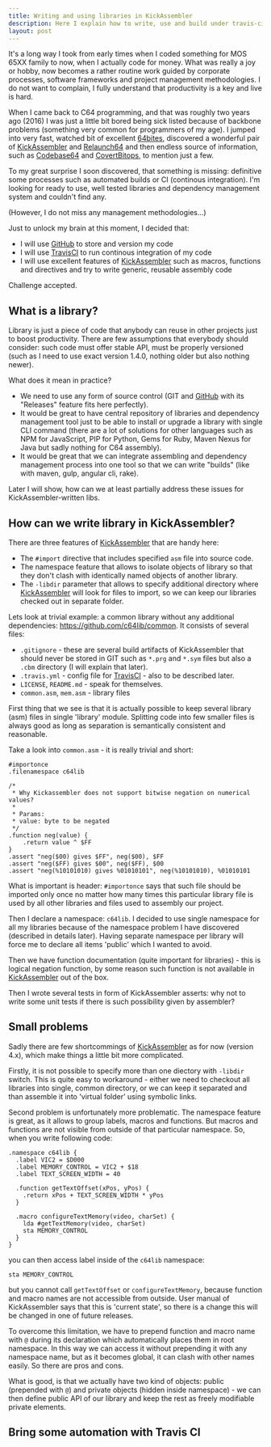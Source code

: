 ```yaml
---
title: Writing and using libraries in KickAssembler
description: Here I explain how to write, use and build under travis-ci reusable libraries written in KickAssembler.
layout: post
---
```

It's a long way I took from early times when I coded something for MOS 65XX family to now, when I actually code for money. What was really a joy or hobby, now becomes a rather routine work guided by corporate processes, software frameworks and project management methodologies. I do not want to complain, I fully understand that productivity is a key and live is hard.

When I came back to C64 programming, and that was roughly two years ago (2016) I was just a little bit bored being sick listed because of backbone problems (something very common for programmers of my age). I jumped into very fast, watched bit of excellent [64bites], discovered a wonderful pair of [KickAssembler] and [Relaunch64] and then endless source of information, such as [Codebase64] and [CovertBitops], to mention just a few. 

To my great surprise I soon discovered, that something is missing: definitive some processes such as automated builds or CI (continous integration). I'm looking for ready to use, well tested libraries and dependency management system and couldn't find any. 

(However, I do not miss any management methodologies...)

Just to unlock my brain at this moment, I decided that:
* I will use [GitHub] to store and version my code
* I will use [TravisCI] to run continous integration of my code
* I will use excellent features of [KickAssembler] such as macros, functions and directives and try to write generic, reusable assembly code

Challenge accepted.

## What is a library?
Library is just a piece of code that anybody can reuse in other projects just to boost productivity. There are few assumptions that everybody should consider: such code must offer stable API, must be properly versioned (such as I need to use exact version 1.4.0, nothing older but also nothing newer).

What does it mean in practice?

* We need to use any form of source control (GIT and [GitHub] with its "Releases" feature fits here perfectly).
* It would be great to have central repository of libraries and dependency management tool just to be able to install or upgrade a library with single CLI command (there are a lot of solutions for other languages such as NPM for JavaScript, PIP for Python, Gems for Ruby, Maven Nexus for Java but sadly nothing for C64 assembly).
* It would be great that we can integrate assembling and dependency management process into one tool so that we can write "builds" (like with maven, gulp, angular cli, rake).

Later I will show, how can we at least partially address these issues for KickAssembler-written libs.

## How can we write library in KickAssembler?
There are three features of [KickAssembler] that are handy here:
* The ```#import``` directive that includes specified ```asm``` file into source code.
* The namespace feature that allows to isolate objects of library so that they don't clash with identically named objects of another library.
* The ```-libdir``` parameter that allows to specify additional directory where [KickAssembler] will look for files to import, so we can keep our libraries checked out in separate folder.

Lets look at trivial example: a common library without any additional dependencies: <https://github.com/c64lib/common>. It consists of several files:
* ```.gitignore``` - these are several build artifacts of KickAssembler that should never be stored in GIT such as ```*.prg``` and ```*.sym``` files but also a ```.cbm``` directory (I will explain that later).
* ```.travis.yml``` - config file for [TravisCI] - also to be described later.
* ```LICENSE```, ```README.md``` - speak for themselves.
* ```common.asm```, ```mem.asm``` - library files

First thing that we see is that it is actually possible to keep several library (asm) files in single 'library' module. Splitting code into few smaller files is always good as long as separation is semantically consistent and reasonable.

Take a look into ```common.asm``` - it is really trivial and short:

	#importonce
	.filenamespace c64lib

	/*
	 * Why Kickassembler does not support bitwise negation on numerical values?
	 * 
	 * Params:
	 * value: byte to be negated
	 */
	.function neg(value) {
		.return value ^ $FF
	}
	.assert "neg($00) gives $FF", neg($00), $FF
	.assert "neg($FF) gives $00", neg($FF), $00
	.assert "neg(%10101010) gives %01010101", neg(%10101010), %01010101
	
What is important is header: ```#importonce``` says that such file should be imported only once no matter how many times this particular library file is used by all other libraries and files used to assembly our project.

Then I declare a namespace: ```c64lib```. I decided to use single namespace for all my libraries because of the namespace problem I have discovered (described in details later). Having separate namespace per library will force me to declare all items 'public' which I wanted to avoid.

Then we have function documentation (quite important for libraries) - this is logical negation function, by some reason such function is not available in [KickAssembler] out of the box.

Then I wrote several tests in form of KickAssembler asserts: why not to write some unit tests if there is such possibility given by assembler?

## Small problems

Sadly there are few shortcommings of [KickAssembler] as for now (version 4.x), which make things a little bit more complicated.

Firstly, it is not possible to specify more than one diectory with ```-libdir``` switch. This is quite easy to workaround - either we need to checkout all libraries into single, common directory, or we can keep it separated and than assemble it into 'virtual folder' using symbolic links. 

Second problem is unfortunately more problematic. The namespace feature is great, as it allows to group labels, macros and functions. But macros and functions are not visible from outside of that particular namespace. So, when you write following code:

	.namespace c64lib {
	  .label VIC2 = $D000 
	  .label MEMORY_CONTROL = VIC2 + $18
	  .label TEXT_SCREEN_WIDTH = 40
	  
	  .function getTextOffset(xPos, yPos) {
	    .return xPos + TEXT_SCREEN_WIDTH * yPos
	  }

	  .macro configureTextMemory(video, charSet) {
	    lda #getTextMemory(video, charSet)
	    sta MEMORY_CONTROL
	  }
	}
	
you can then access label inside of the ```c64lib``` namespace:

	sta MEMORY_CONTROL
	
but you cannot call ```getTextOffset``` or ```configureTextMemory```, because function and macro names are not accessible from outside. User manual of KickAssembler says that this is 'current state', so there is a change this will be changed in one of future releases.

To overcome this limitation, we have to prepend function and macro name with ```@``` during its declaration which automatically places them in root namespace. In this way we can access it without prepending it with any namespace name, but as it becomes global, it can clash with other names easily. So there are pros and cons.

What is good, is that we actually have two kind of objects: public (prepended with ```@```) and private objects (hidden inside namespace) - we can then define public API of our library and keep the rest as freely modifiable private elements.

## Bring some automation with Travis CI

[KickAssembler]: http://www.theweb.dk/KickAssembler/Main.html
[Relaunch64]: http://www.popelganda.de/relaunch64.html
[Codebase64]: http://codebase64.org
[CovertBitops]: https://cadaver.github.io/ "Covert Bitops"
[64bites]: https://64bites.com/
[GitHub]: https://github.com
[TravisCI]: https://travis-ci.org